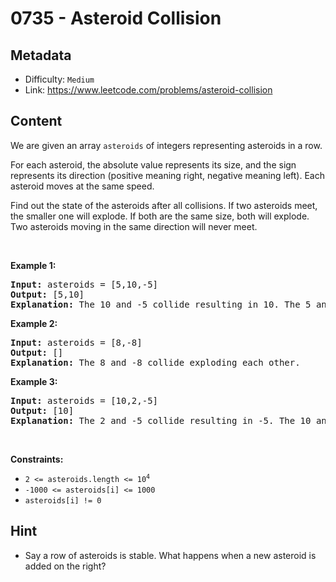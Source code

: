 # 0735 - Asteroid Collision

## Metadata

 - Difficulty: `Medium`
 - Link: https://www.leetcode.com/problems/asteroid-collision

## Content

<p>We are given an array <code>asteroids</code> of integers representing asteroids in a row.</p>

<p>For each asteroid, the absolute value represents its size, and the sign represents its direction (positive meaning right, negative meaning left). Each asteroid moves at the same speed.</p>

<p>Find out the state of the asteroids after all collisions. If two asteroids meet, the smaller one will explode. If both are the same size, both will explode. Two asteroids moving in the same direction will never meet.</p>

<p>&nbsp;</p>
<p><strong class="example">Example 1:</strong></p>

<pre>
<strong>Input:</strong> asteroids = [5,10,-5]
<strong>Output:</strong> [5,10]
<strong>Explanation:</strong> The 10 and -5 collide resulting in 10. The 5 and 10 never collide.
</pre>

<p><strong class="example">Example 2:</strong></p>

<pre>
<strong>Input:</strong> asteroids = [8,-8]
<strong>Output:</strong> []
<strong>Explanation:</strong> The 8 and -8 collide exploding each other.
</pre>

<p><strong class="example">Example 3:</strong></p>

<pre>
<strong>Input:</strong> asteroids = [10,2,-5]
<strong>Output:</strong> [10]
<strong>Explanation:</strong> The 2 and -5 collide resulting in -5. The 10 and -5 collide resulting in 10.
</pre>

<p>&nbsp;</p>
<p><strong>Constraints:</strong></p>

<ul>
	<li><code>2 &lt;= asteroids.length &lt;= 10<sup>4</sup></code></li>
	<li><code>-1000 &lt;= asteroids[i] &lt;= 1000</code></li>
	<li><code>asteroids[i] != 0</code></li>
</ul>


## Hint

- Say a row of asteroids is stable.  What happens when a new asteroid is added on the right?

